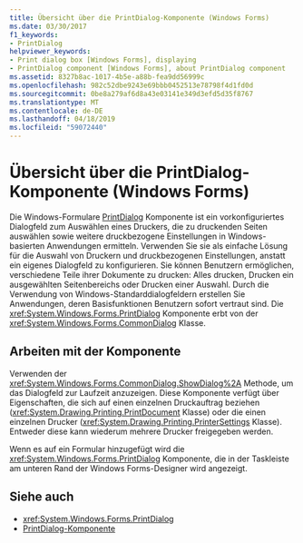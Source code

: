 ```yaml
---
title: Übersicht über die PrintDialog-Komponente (Windows Forms)
ms.date: 03/30/2017
f1_keywords:
- PrintDialog
helpviewer_keywords:
- Print dialog box [Windows Forms], displaying
- PrintDialog component [Windows Forms], about PrintDialog component
ms.assetid: 8327b8ac-1017-4b5e-a88b-fea9dd56999c
ms.openlocfilehash: 982c52dbe9243e69bbb0452513e78798f4d1fd0d
ms.sourcegitcommit: 0be8a279af6d8a43e03141e349d3efd5d35f8767
ms.translationtype: MT
ms.contentlocale: de-DE
ms.lasthandoff: 04/18/2019
ms.locfileid: "59072440"
---
```

# <a name="printdialog-component-overview-windows-forms"></a>Übersicht über die PrintDialog-Komponente (Windows Forms)
Die Windows-Formulare [PrintDialog](printdialog-component-windows-forms.md) Komponente ist ein vorkonfiguriertes Dialogfeld zum Auswählen eines Druckers, die zu druckenden Seiten auswählen sowie weitere druckbezogene Einstellungen in Windows-basierten Anwendungen ermitteln. Verwenden Sie sie als einfache Lösung für die Auswahl von Druckern und druckbezogenen Einstellungen, anstatt ein eigenes Dialogfeld zu konfigurieren. Sie können Benutzern ermöglichen, verschiedene Teile ihrer Dokumente zu drucken: Alles drucken, Drucken ein ausgewählten Seitenbereichs oder Drucken einer Auswahl. Durch die Verwendung von Windows-Standarddialogfeldern erstellen Sie Anwendungen, deren Basisfunktionen Benutzern sofort vertraut sind. Die <xref:System.Windows.Forms.PrintDialog> Komponente erbt von der <xref:System.Windows.Forms.CommonDialog> Klasse.  
  
## <a name="working-with-the-component"></a>Arbeiten mit der Komponente  
 Verwenden der <xref:System.Windows.Forms.CommonDialog.ShowDialog%2A> Methode, um das Dialogfeld zur Laufzeit anzuzeigen. Diese Komponente verfügt über Eigenschaften, die sich auf einen einzelnen Druckauftrag beziehen (<xref:System.Drawing.Printing.PrintDocument> Klasse) oder die einen einzelnen Drucker (<xref:System.Drawing.Printing.PrinterSettings> Klasse). Entweder diese kann wiederum mehrere Drucker freigegeben werden.  
  
 Wenn es auf ein Formular hinzugefügt wird die <xref:System.Windows.Forms.PrintDialog> Komponente, die in der Taskleiste am unteren Rand der Windows Forms-Designer wird angezeigt.  
  
## <a name="see-also"></a>Siehe auch

- <xref:System.Windows.Forms.PrintDialog>
- [PrintDialog-Komponente](printdialog-component-windows-forms.md)
